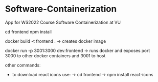 # Software-Containerization
App for WS2022 Course Software Containerization at VU

cd frontend
npm install 

docker build -t frontend .
-> creates docker image

docker run -p 3001:3000 dev:frontend
-> runs docker and exposes port 3000 to other docker containers and 3001 to host


other commands:
- to download react icons use: 
      -> cd frontend
      -> npm install react-icons

